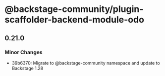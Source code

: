 # @backstage-community/plugin-scaffolder-backend-module-odo

## 0.21.0

### Minor Changes

- 39b6370: Migrate to @backstage-community namespace and update to Backstage 1.28
